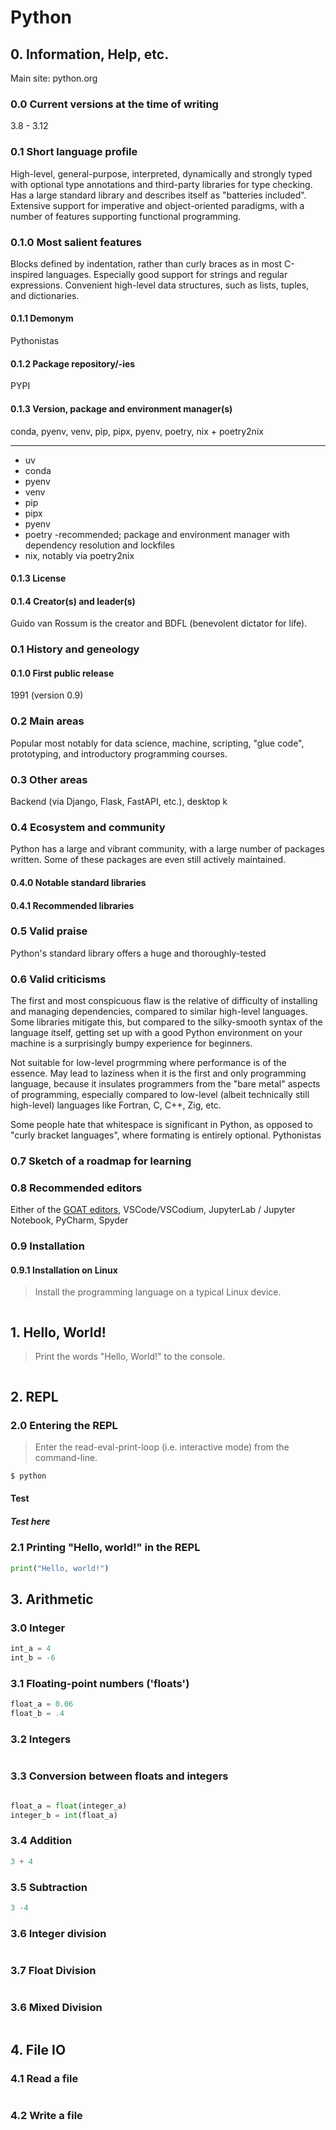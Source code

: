# Python

## 0. Information, Help, etc.

Main site: python.org

### 0.0 Current versions at the time of writing

3.8 - 3.12

### 0.1 Short language profile

High-level, general-purpose, interpreted, dynamically and strongly typed with optional type annotations and third-party libraries for type checking. Has a large standard library and describes itself as "batteries included".
Extensive support for imperative and object-oriented paradigms, with a number of features supporting functional programming.

### 0.1.0 Most salient features

Blocks defined by indentation, rather than curly braces as in most C-inspired languages. Especially good support for strings and regular expressions. Convenient high-level data structures, such as lists, tuples, and dictionaries.

#### 0.1.1 Demonym

Pythonistas

#### 0.1.2 Package repository/-ies

PYPI

#### 0.1.3 Version, package and environment manager(s)

conda, pyenv, venv, pip, pipx, pyenv, poetry, nix + poetry2nix

___

* uv
* conda
* pyenv
* venv
* pip
* pipx
* pyenv
* poetry -recommended; package and environment manager with dependency resolution and lockfiles
* nix, notably via poetry2nix

#### 0.1.3 License



#### 0.1.4 Creator(s) and leader(s)

Guido van Rossum is the creator and BDFL (benevolent dictator for life).

### 0.1 History and geneology

#### 0.1.0 First public release

1991 (version 0.9)

### 0.2 Main areas

Popular most notably for data science, machine, scripting, "glue code", prototyping, and introductory programming courses. 

### 0.3 Other areas

Backend (via Django, Flask, FastAPI, etc.), desktop k

### 0.4 Ecosystem and community

Python has a large and vibrant community, with a large number of packages written. Some of these packages are even still actively maintained.

#### 0.4.0 Notable standard libraries


#### 0.4.1 Recommended libraries



### 0.5 Valid praise

Python's standard library offers a huge and thoroughly-tested 

### 0.6 Valid criticisms

The first and most conspicuous flaw is the relative of difficulty of installing and managing dependencies, compared to similar high-level languages. Some libraries mitigate this, but compared to the silky-smooth syntax of the language itself, getting set up with a good Python environment on your machine is a surprisingly bumpy experience for beginners.

Not suitable for low-level progrmming where performance is of the essence. May lead to laziness when it is the first and only programming language, because it insulates programmers from the "bare metal" aspects of programming, especially compared to low-level (albeit technically still high-level) languages like Fortran, C, C++, Zig, etc.

Some people hate that whitespace is significant in Python, as opposed to "curly bracket languages", where formating is entirely optional. Pythonistas 

### 0.7 Sketch of a roadmap for learning



### 0.8 Recommended editors

Either of the [GOAT editors](), VSCode/VSCodium, JupyterLab / Jupyter Notebook, PyCharm, Spyder

### 0.9 Installation

#### 0.9.1 Installation on Linux

> Install the programming language on a typical Linux device.

```sh

```

## 1. Hello, World!

> Print the words "Hello, World!" to the console.

```py

```

## 2. REPL

### 2.0 Entering the REPL

> Enter the read-eval-print-loop (i.e. interactive mode) from the command-line.

```sh
$ python
```

#### Test

##### Test here

### 2.1 Printing "Hello, world!" in the REPL 

```py
print("Hello, world!")
```

## 3. Arithmetic

### 3.0 Integer

```py
int_a = 4
int_b = -6
```

### 3.1 Floating-point numbers ('floats') 

```py
float_a = 0.06
float_b = .4
```

### 3.2 Integers

```py

```

### 3.3 Conversion between floats and integers

```py

float_a = float(integer_a)
integer_b = int(float_a)
```


### 3.4 Addition

```py
3 + 4
```

### 3.5 Subtraction

```py
3 -4
```

### 3.6 Integer division

```py

```

### 3.7 Float Division

```py

```

### 3.6 Mixed Division

```py

```

## 4. File IO

### 4.1 Read a file

```py

```

### 4.2 Write a file

```py

```
